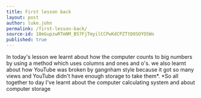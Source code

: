 ```yaml
---
title: First lesson back
layout: post
author: luke.john
permalink: /first-lesson-back/
source-id: 10mGupzwRTmNM_B57FjTmyilCCPwKdCPZTtD0SOYO5Ws
published: true
---
```

In today's lesson we learnt about how the computer counts to big numbers by using a method which uses columns and ones and o's. we also learnt about how YouTube was broken by gangnham style because it got so many views and YouTube didn't have enough storage to take them*. *So all together to day I've learnt about the computer calculating system and about computer storage

